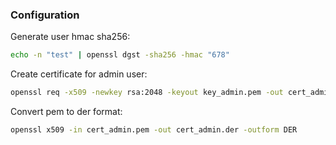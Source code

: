 ### Configuration

Generate user hmac sha256:
```sh
echo -n "test" | openssl dgst -sha256 -hmac "678"
```

Create certificate for admin user:
```sh
openssl req -x509 -newkey rsa:2048 -keyout key_admin.pem -out cert_admin.pem -sha256 -days 36500 -nodes -subj "/C=XX/ST=CybICSstate/L=CybICScity/O=CybICS/OU=CybICS/CN=CybICS"
```

Convert pem to der format:
```sh
openssl x509 -in cert_admin.pem -out cert_admin.der -outform DER
```